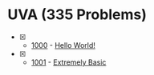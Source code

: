 # UVA (335 Problems)

- [x] - [1000](https://www.beecrowd.com.br/judge/en/problems/view/1000) - [Hello World!](https://github.com/ImtiazAhmedAkash/beecrowd/blob/main/Beginner%20(C)/1000.c)
- [x] - [1001](https://www.beecrowd.com.br/judge/en/problems/view/1001) - [Extremely Basic](https://github.com/ImtiazAhmedAkash/beecrowd/blob/main/Beginner%20(C)/1001.c)
